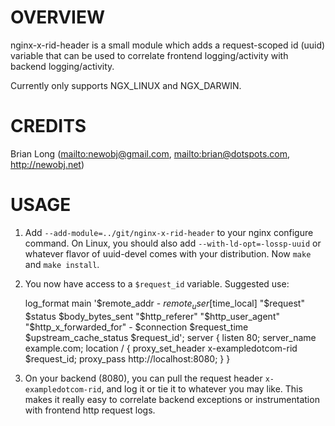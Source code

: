 OVERVIEW
=======

nginx-x-rid-header is a small module which adds a request-scoped id (uuid) variable that can be used to correlate frontend logging/activity with backend logging/activity.

Currently only supports NGX_LINUX and NGX_DARWIN.

CREDITS
======

Brian Long (<mailto:newobj@gmail.com>, <mailto:brian@dotspots.com>, <http://newobj.net>)

USAGE
=====

1) Add `--add-module=../git/nginx-x-rid-header` to your nginx configure command. On Linux, you should also add `--with-ld-opt=-lossp-uuid` or whatever flavor of uuid-devel comes with your distribution. Now `make` and `make install`.

2) You now have access to a `$request_id` variable. Suggested use:

    log_format main  '$remote_addr - $remote_user [$time_local] "$request" $status $body_bytes_sent "$http_referer" "$http_user_agent" "$http_x_forwarded_for" - $connection $request_time $upstream_cache_status $request_id';
    server {
        listen       80;
        server_name  example.com;
        location / {
            proxy_set_header x-exampledotcom-rid $request_id;
            proxy_pass   http://localhost:8080;
        }
    }

3) On your backend (8080), you can pull the request header `x-exampledotcom-rid`, and log it or tie it to whatever you may like. This makes it really easy to correlate backend exceptions or instrumentation with frontend http request logs.
